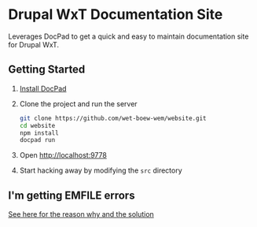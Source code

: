 Drupal WxT Documentation Site
=============================
Leverages DocPad to get a quick and easy to maintain documentation site for Drupal WxT.

Getting Started
----------------

1. [Install DocPad][docpad]

2. Clone the project and run the server

	``` bash
	git clone https://github.com/wet-boew-wem/website.git
	cd website
	npm install
	docpad run
	```

3. Open [http://localhost:9778][localhost]

4. Start hacking away by modifying the `src` directory

I'm getting EMFILE errors
-------------------------

[See here for the reason why and the solution][bug_emfile]

<!-- Links Referenced -->

[bootstrap]:    http://twitter.github.com/bootstrap
[bug_emfile]:   http://docpad.org/docs/troubleshoot#i-m-getting-emfile-too-many-open-files
[docpad]:       https://github.com/bevry/docpad
[drupalwxt]:    http://drupal.org/project/wetkit
[localhost]:    http://localhost:9778

